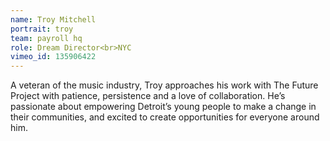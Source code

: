 ```yaml
---
name: Troy Mitchell
portrait: troy
team: payroll hq
role: Dream Director<br>NYC
vimeo_id: 135906422
---
```

A veteran of the music industry, Troy approaches his work with The Future Project with patience, persistence and a love of collaboration. He’s passionate about empowering Detroit’s young people to make a change in their communities, and excited to create opportunities for everyone around him.
